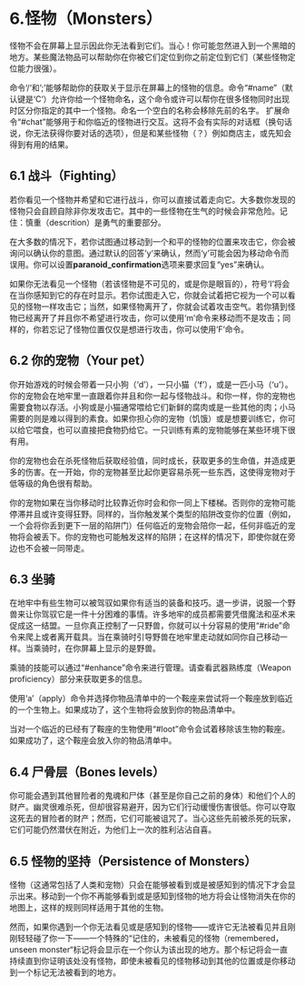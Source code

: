 # 6.怪物（Monsters）

怪物不会在屏幕上显示因此你无法看到它们。当心！你可能忽然进入到一个黑暗的地方。某些魔法物品可以帮助你在你被它们定位到你之前定位到它们（某些怪物定位能力很强）。

命令‘/‘和’;’能够帮助你的获取关于显示在屏幕上的怪物的信息。命令“#name”（默认键是‘C’）允许你给一个怪物命名，这个命令或许可以帮你在很多怪物同时出现时区分你指定的其中一个怪物。命名一个空白的名称会移除先前的名字。
扩展命令“#chat”能够用于和你临近的怪物进行交互。这将不会有实际的对话框（换句话说，你无法获得你要对话的选项），但是和某些怪物（？）例如商店主，或先知会得到有用的结果。

## 6.1 战斗（Fighting）

若你看见一个怪物并希望和它进行战斗，你可以直接试着走向它。大多数你发现的怪物只会自顾自除非你发攻击它。其中的一些怪物在生气的时候会非常危险。记住：慎重（descrition）是勇气的重要部分。

在大多数的情况下，若你试图通过移动到一个和平的怪物的位置来攻击它，你会被询问以确认你的意图。通过默认的回答’y‘来确认，然而‘y’可能会因为移动命令而误用。你可以设置**paranoid_confirmation**选项来要求回复“yes”来确认。

如果你无法看见一个怪物（若该怪物是不可见的，或是你是眼盲的），符号‘I’将会在当你感知到它的存在时显示。若你试图走入它，你就会试着把它视为一个可以看见的怪物一样攻击它；当然，如果怪物离开了，你就会试着攻击空气。若你猜到怪物已经离开了并且你不希望进行攻击，你可以使用‘m’命令来移动而不是攻击；同样的，你若忘记了怪物位置仅仅是想进行攻击，你可以使用‘F’命令。

## 6.2 你的宠物（Your pet）

你开始游戏的时候会带着一只小狗（‘d’），一只小猫（‘f’），或是一匹小马（‘u’）。你的宠物会在地牢里一直跟着你并且和你一起与怪物战斗。和你一样，你的宠物也需要食物以存活。小狗或是小猫通常喂给它们新鲜的腐肉或是一些其他的肉；小马需要的则是难以得到的素食。如果你担心你的宠物（饥饿）或是想要训练它，你可以给它喂食，也可以直接把食物扔给它。一只训练有素的宠物能够在某些环境下很有用。

你的宠物也会在杀死怪物后获取经验值，同时成长，获取更多的生命值，并造成更多的伤害。在一开始，你的宠物甚至比起你更容易杀死一些东西，这使得宠物对于低等级的角色很有帮助。

你的宠物如果在当你移动时比较靠近你时会和你一同上下楼梯。否则你的宠物可能停滞并且或许变得狂野。同样的，当你触发某个类型的陷阱改变你的位置（例如，一个会将你丢到更下一层的陷阱门）任何临近的宠物会陪你一起，任何非临近的宠物将会被丢下。你的宠物也可能触发这样的陷阱；在这样的情况下，即使你就在旁边也不会被一同带走。

## 6.3 坐骑

在地牢中有些生物可以被驾驭如果你有适当的装备和技巧。退一步讲，说服一个野兽来让你驾驭它是一件十分困难的事情。许多地牢的成员都需要凭借魔法和巫术来促成这一结盟。一旦你真正控制了一只野兽，你就可以十分容易的使用“#ride”命令来爬上或者离开载具。当在乘骑时引导野兽在地牢里走动就如同你自己移动一样。当乘骑时，在你屏幕上显示的是野兽。

乘骑的技能可以通过“#enhance”命令来进行管理。请查看武器熟练度（Weapon proficiency）部分来获取更多的信息。

使用‘a’（apply）命令并选择你物品清单中的一个鞍座来尝试将一个鞍座放到临近的一个生物上。如果成功了，这个生物将会放到你的物品清单中。

当对一个临近的已经有了鞍座的生物使用“#loot”命令会试着移除该生物的鞍座。如果成功了，这个鞍座会放入你的物品清单中。

## 6.4 尸骨层（Bones levels）

你可能会遇到其他冒险者的鬼魂和尸体（甚至是你自己之前的身体）和他们个人的财产。幽灵很难杀死，但却很容易避开，因为它们行动缓慢伤害很低。你可以夺取这死去的冒险者的财产；然而，它们可能被诅咒了。当心这些先前被杀死的玩家，它们可能仍然潜伏在附近，为他们上一次的胜利沾沾自喜。

## 6.5 怪物的坚持（Persistence of Monsters）

怪物（这通常包括了人类和宠物）只会在能够被看到或是被感知到的情况下才会显示出来。移动到一个你不再能够看到或是感知到怪物的地方将会让怪物消失在你的地图上，这样的规则同样适用于其他的生物。

然而，如果你遇到一个你无法看见或是感知到的怪物——或许它无法被看见并且刚刚轻轻碰了你一下——一个特殊的“记住的，未被看见的怪物（remembered，unseen monster“标记将会显示在一个你认为该出现的地方。那个标记将会一直持续直到你证明该处没有怪物，即使未被看见的怪物移动到其他的位置或是你移动到一个标记无法被看到的地方。
